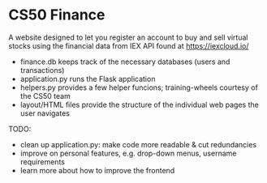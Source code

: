 # CS50 Finance

A website designed to let you register an account to buy and sell virtual stocks using the financial data from IEX API found at https://iexcloud.io/

- finance.db keeps track of the necessary databases (users and transactions)
- application.py runs the Flask application
- helpers.py provides a few helper funcions; training-wheels courtesy of the CS50 team
- layout/HTML files provide the structure of the individual web pages the user navigates

TODO:
- clean up application.py: make code more readable & cut redundancies
- improve on personal features, e.g. drop-down menus, username requirements
- learn more about how to improve the frontend
